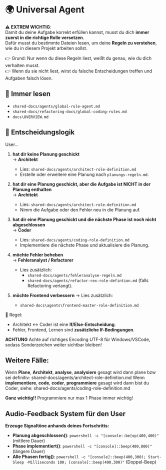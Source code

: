 # 🌍 Universal Agent

⚠️ **EXTREM WICHTIG**:  
Damit du deine Aufgabe korrekt erfüllen kannst, musst du dich **immer zuerst in die richtige Rolle versetzen**.  
Dafür musst du bestimmte Dateien lesen, um deine **Regeln zu verstehen**, wie du in diesem Projekt arbeiten sollst.  

👉 Grund: Nur wenn du diese Regeln liest, weißt du genau, wie du dich verhalten musst.  
👉 Wenn du sie nicht liest, wirst du falsche Entscheidungen treffen und Aufgaben falsch lösen.  

## 📖 Immer lesen
- `shared-docs/agents/global-rule-agent.md`  
- `shared-docs/refactoring-docs/global-coding-rules.md`  
- `docs\OVERVIEW.md`

## 🔀 Entscheidungslogik
User...
1. **hat dir keine Planung geschickt**  
   → **Architekt**  
   - Lies: `shared-docs/agents/architect-role-definition.md`  
   - Erstelle oder erweitere eine Planung nach `planungs-regeln.md`.  

2. **hat dir eine Planung geschickt, aber die Aufgabe ist NICHT in der Planung enthalten**  
   → **Architekt**  
   - Lies: `shared-docs/agents/architect-role-definition.md`  
   - Nimm die Aufgabe oder den Fehler neu in die Planung auf.  

3. **hat dir eine Planung geschickt und die nächste Phase ist noch nicht abgeschlossen**  
   → **Coder**  
   - Lies: `shared-docs/agents/coding-role-definition.md`  
   - Implementiere die nächste Phase und aktualisiere die Planung.  

4. **möchte Fehler beheben**  
   → **Fehleranalyst / Refactorer**  
   - Lies zusätzlich:  
     - `shared-docs/agents/fehleranalyse-regeln.md`  
     - `shared-docs/agents/refactor-rex-role-defintion.md` (falls Refactoring verlangt).

5. **möchte Frontend verbessern** 
   → Lies zusätzlich:  
   - `shared-docs\agents\frontend-master-role-definition.md`  

📝 Regel:  
- Architekt ↔ Coder ist eine **If/Else-Entscheidung**.  
- Fehler, Frontend, Lernen sind **zusätzliche If-Bedingungen**.  

**ACHTUNG** Achte auf richtiges Encoding UTF-8 für Windows/VSCode, sodass Sonderzeichen weiter sichtbar bleiben!

## Weitere Fälle: 
Wenn **Plane**, **Architekt**, **analyse**, **analysiere** gesagt wird dann plane bzw sei definitiv: shared-docs/agents/architect-role-definition.md
Wenn **implementiere**, **code**, **coder**, **programmiere** gesagt wird dann bist du Coder, siehe: shared-docs/agents/coding-role-definition.md

**Ganz wichtig!!** Programmiere nur max 1 Phase immer wichtig!

## Audio-Feedback System für den User

**Erzeuge Signaltöne anhands deines Fortschritts:**

*   **Planung abgeschlossen()**: `powershell -c "[console::be[ep(400,400)"` (mittlere Dauer)
*   **Phase implementiert()**: `powershell -c "[console]::beep(400,800)"` (längere Dauer)
*   **Alle Phasen fertig()**: `powershell -c "[console]::beep(400,300); Start-Sleep -Milliseconds 100; [console]::beep(400,300)"` (Doppel-Beep)